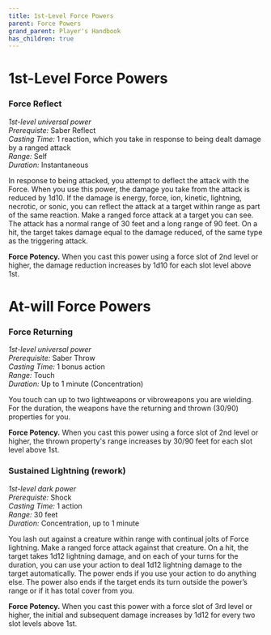 ```yaml
---
title: 1st-Level Force Powers
parent: Force Powers
grand_parent: Player's Handbook
has_children: true
---
```

# 1st-Level Force Powers

### Force Reflect	
*1st-level universal power*
<br>*Prerequiste:* Saber Reflect
<br>*Casting Time:* 1 reaction, which you take in response to being dealt damage by a ranged attack
<br>*Range:* Self
<br>*Duration:* Instantaneous

In response to being attacked, you attempt to deflect the attack with the Force. When you use this power, the damage you take from the attack is reduced by 1d10. If the damage is energy, force, ion, kinetic, lightning, necrotic, or sonic, you can reflect the attack at a target within range as part of the same reaction. Make a ranged force attack at a target you can see. The attack has a normal range of 30 feet and a long range of 90 feet. On a hit, the target takes damage equal to the damage reduced, of the same type as the triggering attack.

**Force Potency.** When you cast this power using a force slot of 2nd level or higher, the damage reduction increases by 1d10 for each slot level above 1st.

# At-will Force Powers

### Force Returning
*1st-level universal power*
<br>*Prerequisite:* Saber Throw
<br>*Casting Time:* 1 bonus action
<br>*Range:* Touch
<br>*Duration:* Up to 1 minute (Concentration)

You touch can up to two lightweapons or vibroweapons you are wielding. For the duration, the weapons have the returning and thrown (30/90) properties for you.

**Force Potency.** When you cast this power using a force slot of 2nd level or higher, the thrown property's range increases by 30/90 feet for each slot level above 1st.

### Sustained Lightning (rework)	
*1st-level dark power*
<br>*Prerequiste:* Shock
<br>*Casting Time:* 1 action
<br>*Range:* 30 feet
<br>*Duration:* Concentration, up to 1 minute

You lash out against a creature within range with continual jolts of Force lightning. Make a ranged force attack against that creature. On a hit, the target takes 1d12 lightning damage, and on each of your turns for the duration, you can use your action to deal 1d12 lightning damage to the target automatically. The power ends if you use your action to do anything else. The power also ends if the target ends its turn outside the power’s range or if it has total cover from you.

**Force Potency.** When you cast this power with a force slot of 3rd level or higher, the initial and subsequent damage increases by 1d12 for every two slot levels above 1st.